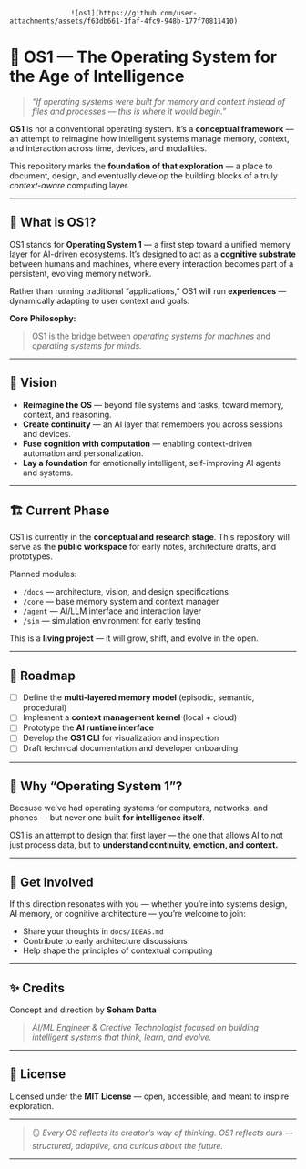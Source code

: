 



                   ![os1](https://github.com/user-attachments/assets/f63db661-1faf-4fc9-948b-177f70811410)






# 🧠 OS1 — The Operating System for the Age of Intelligence

> *“If operating systems were built for memory and context instead of files and processes — this is where it would begin.”*

**OS1** is not a conventional operating system.
It’s a **conceptual framework** — an attempt to reimagine how intelligent systems manage memory, context, and interaction across time, devices, and modalities.

This repository marks the **foundation of that exploration** — a place to document, design, and eventually develop the building blocks of a truly *context-aware* computing layer.

---

## 🌌 What is OS1?

OS1 stands for **Operating System 1** — a first step toward a unified memory layer for AI-driven ecosystems.
It’s designed to act as a **cognitive substrate** between humans and machines, where every interaction becomes part of a persistent, evolving memory network.

Rather than running traditional “applications,” OS1 will run **experiences** — dynamically adapting to user context and goals.

**Core Philosophy:**

> OS1 is the bridge between *operating systems for machines* and *operating systems for minds.*

---

## 🧩 Vision

* **Reimagine the OS** — beyond file systems and tasks, toward memory, context, and reasoning.
* **Create continuity** — an AI layer that remembers you across sessions and devices.
* **Fuse cognition with computation** — enabling context-driven automation and personalization.
* **Lay a foundation** for emotionally intelligent, self-improving AI agents and systems.

---

## 🏗️ Current Phase

OS1 is currently in the **conceptual and research stage**.
This repository will serve as the **public workspace** for early notes, architecture drafts, and prototypes.

Planned modules:

* `/docs` — architecture, vision, and design specifications
* `/core` — base memory system and context manager
* `/agent` — AI/LLM interface and interaction layer
* `/sim` — simulation environment for early testing

This is a **living project** — it will grow, shift, and evolve in the open.

---

## 🚀 Roadmap

* [ ] Define the **multi-layered memory model** (episodic, semantic, procedural)
* [ ] Implement a **context management kernel** (local + cloud)
* [ ] Prototype the **AI runtime interface**
* [ ] Develop the **OS1 CLI** for visualization and inspection
* [ ] Draft technical documentation and developer onboarding

---

## 💭 Why “Operating System 1”?

Because we’ve had operating systems for computers, networks, and phones —
but never one built **for intelligence itself**.

OS1 is an attempt to design that first layer — the one that allows AI to not just process data, but to **understand continuity, emotion, and context.**

---

## 👥 Get Involved

If this direction resonates with you — whether you’re into systems design, AI memory, or cognitive architecture — you’re welcome to join:

* Share your thoughts in `docs/IDEAS.md`
* Contribute to early architecture discussions
* Help shape the principles of contextual computing

---

## ✨ Credits

Concept and direction by **Soham Datta**

> *AI/ML Engineer & Creative Technologist focused on building intelligent systems that think, learn, and evolve.*

---

## 📜 License

Licensed under the **MIT License** — open, accessible, and meant to inspire exploration.

---

> 🪞 *Every OS reflects its creator’s way of thinking. OS1 reflects ours — structured, adaptive, and curious about the future.*

---

